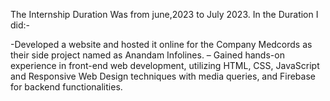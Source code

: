 
The Internship Duration Was from june,2023 to July 2023.
In the Duration I did:-

-Developed a website and hosted it online for the Company Medcords as their side project named as Anandam Infolines.
– Gained hands-on experience in front-end web development, utilizing HTML, CSS, JavaScript and Responsive Web Design techniques with media queries, and Firebase for backend functionalities.
